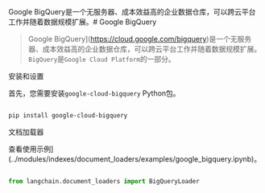 Google BigQuery是一个无服务器、成本效益高的企业数据仓库，可以跨云平台工作并随着数据规模扩展。# Google BigQuery

>Google BigQuery](https://cloud.google.com/bigquery)是一个无服务器、成本效益高的企业数据仓库，可以跨云平台工作并随着数据规模扩展。
`BigQuery`是`Google Cloud Platform`的一部分。

安装和设置

首先，您需要安装`google-cloud-bigquery` Python包。

```bash

pip install google-cloud-bigquery
```


文档加载器

查看使用示例](../modules/indexes/document_loaders/examples/google_bigquery.ipynb)。

```python

from langchain.document_loaders import BigQueryLoader

```

